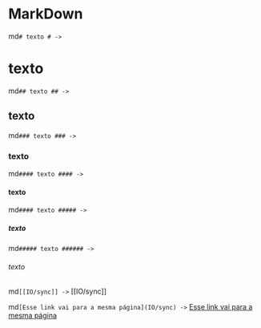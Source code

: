# MarkDown #

md`# texto # ->`
# texto #

md`## texto ## ->`
## texto ##

md`### texto ### ->`
### texto ###

md`#### texto #### ->`
#### texto ####

md`#### texto ##### ->`
##### texto #####

md`##### texto ###### ->`
###### texto ######

md`[[IO/sync]] ->`
[[IO/sync]]

md`[Esse link vai para a mesma página](IO/sync) ->`
[Esse link vai para a mesma página](IO/sync)
